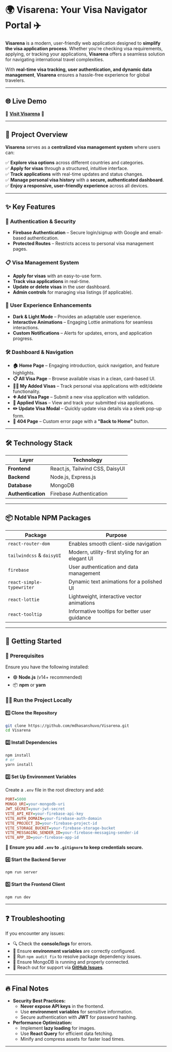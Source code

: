 
# 🌍 **Visarena: Your Visa Navigator Portal** ✈️  

**Visarena** is a modern, user-friendly web application designed to **simplify the visa application process**. Whether you're checking visa requirements, applying, or tracking your applications, **Visarena** offers a seamless solution for navigating international travel complexities.  

With **real-time visa tracking, user authentication, and dynamic data management**, **Visarena** ensures a hassle-free experience for global travelers.  

---

## 🌐 **Live Demo**  

🔗 **[Visit Visarena](https://visarena-auth.web.app/)** 🚀  

---

## 🎯 **Project Overview**  

**Visarena** serves as a **centralized visa management system** where users can:  

✅ **Explore visa options** across different countries and categories.  
✅ **Apply for visas** through a structured, intuitive interface.  
✅ **Track applications** with real-time updates and status changes.  
✅ **Manage personal visa history** with a **secure, authenticated dashboard**.  
✅ **Enjoy a responsive, user-friendly experience** across all devices.  

---

## ✨ **Key Features**  

### 🔐 **Authentication & Security**  
- **Firebase Authentication** – Secure login/signup with Google and email-based authentication.  
- **Protected Routes** – Restricts access to personal visa management pages.  

### 📋 **Visa Management System**  
- **Apply for visas** with an easy-to-use form.  
- **Track visa applications** in real-time.  
- **Update or delete visas** in the user dashboard.  
- **Admin controls** for managing visa listings (if applicable).  

### 🎨 **User Experience Enhancements**  
- **Dark & Light Mode** – Provides an adaptable user experience.  
- **Interactive Animations** – Engaging Lottie animations for seamless interactions.  
- **Custom Notifications** – Alerts for updates, errors, and application progress.  

### 🛠 **Dashboard & Navigation**  
- **🏠 Home Page** – Engaging introduction, quick navigation, and feature highlights.  
- **📋 All Visa Page** – Browse available visas in a clean, card-based UI.  
- **🙋‍♂️ My Added Visas** – Track personal visa applications with edit/delete functionality.  
- **➕ Add Visa Page** – Submit a new visa application with validation.  
- **📂 Applied Visas** – View and track your submitted visa applications.  
- **✏️ Update Visa Modal** – Quickly update visa details via a sleek pop-up form.  
- **🚫 404 Page** – Custom error page with a **"Back to Home"** button.  

---

## 🛠️ **Technology Stack**  

| Layer         | Technology |
|--------------|-----------|
| **Frontend** | React.js, Tailwind CSS, DaisyUI |
| **Backend** | Node.js, Express.js |
| **Database** | MongoDB |
| **Authentication** | Firebase Authentication |

---

## 📦 **Notable NPM Packages**  

| Package | Purpose |  
|---------|---------|  
| `react-router-dom` | Enables smooth client-side navigation |  
| `tailwindcss` & `daisyUI` | Modern, utility-first styling for an elegant UI |  
| `firebase` | User authentication and data management |  
| `react-simple-typewriter` | Dynamic text animations for a polished UI |  
| `react-lottie` | Lightweight, interactive vector animations |  
| `react-tooltip` | Informative tooltips for better user guidance |  

---

## 🚀 **Getting Started**  

### 📌 **Prerequisites**  
Ensure you have the following installed:  
- 🟢 **Node.js** (v14+ recommended)  
- 📦 **npm** or **yarn**  

### 🏃‍♂️ **Run the Project Locally**  

#### 1️⃣ **Clone the Repository**  
```bash
git clone https://github.com/mdhasanshuvo/Visarena.git
cd Visarena
```  

#### 2️⃣ **Install Dependencies**  
```bash
npm install
# or
yarn install
```  

#### 3️⃣ **Set Up Environment Variables**  
Create a `.env` file in the root directory and add:  

```ini
PORT=5000
MONGO_URI=your-mongodb-uri
JWT_SECRET=your-jwt-secret
VITE_API_KEY=your-firebase-api-key
VITE_AUTH_DOMAIN=your-firebase-auth-domain
VITE_PROJECT_ID=your-firebase-project-id
VITE_STORAGE_BUCKET=your-firebase-storage-bucket
VITE_MESSAGING_SENDER_ID=your-firebase-messaging-sender-id
VITE_APP_ID=your-firebase-app-id
```
🔐 **Ensure you add `.env` to `.gitignore` to keep credentials secure.**  

#### 4️⃣ **Start the Backend Server**  
```bash
npm run server
```  

#### 5️⃣ **Start the Frontend Client**  
```bash
npm run dev
```  

---

## ❓ **Troubleshooting**  

If you encounter any issues:  
- 🔍 Check the **console/logs** for errors.  
- 📄 Ensure **environment variables** are correctly configured.  
- 🔄 Run `npm audit fix` to resolve package dependency issues.  
- 🔌 Ensure MongoDB is running and properly connected.  
- 📩 Reach out for support via **[GitHub Issues](#)**.  

---

## 🔥 **Final Notes**  

- **Security Best Practices:**  
  - **Never expose API keys** in the frontend.  
  - Use **environment variables** for sensitive information.  
  - Secure authentication with **JWT** for password hashing.  
- **Performance Optimization:**  
  - Implement **lazy loading** for images.  
  - Use **React Query** for efficient data fetching.  
  - Minify and compress assets for faster load times.  

---
